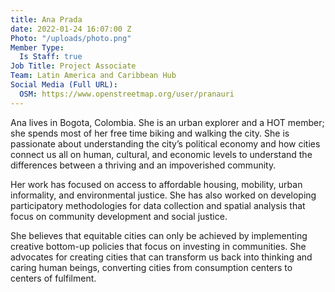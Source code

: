 ```yaml
---
title: Ana Prada
date: 2022-01-24 16:07:00 Z
Photo: "/uploads/photo.png"
Member Type:
  Is Staff: true
Job Title: Project Associate
Team: Latin America and Caribbean Hub
Social Media (Full URL):
  OSM: https://www.openstreetmap.org/user/pranauri
---
```


Ana lives in Bogota, Colombia. She is an urban explorer and a HOT member; she spends most of her free time biking and walking the city. She is passionate about understanding the city’s political economy and how cities connect us all on human, cultural, and economic levels to understand the differences between a thriving and an impoverished community.

Her work has focused on access to affordable housing, mobility, urban informality, and environmental justice. She has also worked on developing participatory methodologies for data collection and spatial analysis that focus on community development and social justice.

She believes that equitable cities can only be achieved by implementing creative bottom-up policies that focus on investing in communities. She advocates for creating cities that can transform us back into thinking and caring human beings, converting cities from consumption centers to centers of fulfilment.
